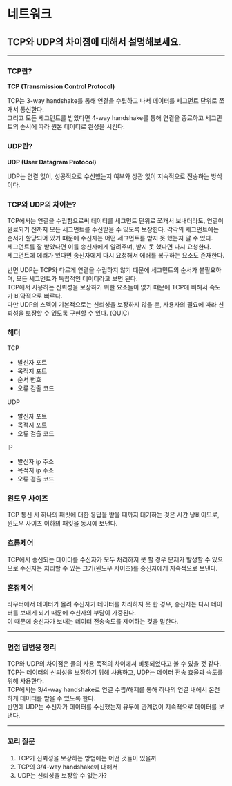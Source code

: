 # 네트워크

##  TCP와 UDP의 차이점에 대해서 설명해보세요.

---

### TCP란?

**TCP (Transmission Control Protocol)**

TCP는 3-way handshake를 통해 연결을 수립하고 나서 데이터를 세그먼트 단위로 쪼개서 통신한다.  
그리고 모든 세그먼트를 받았다면 4-way handshake를 통해 연결을 종료하고 세그먼트의 순서에 따라 원본 데이터로 완성을 시킨다.  

### UDP란?

**UDP (User Datagram Protocol)**

UDP는 연결 없이, 성공적으로 수신했는지 여부와 상관 없이 지속적으로 전송하는 방식이다.

### TCP와 UDP의 차이는?

TCP에서는 연결을 수립함으로써 데이터를 세그먼트 단위로 쪼개서 보내더라도, 연결이 완료되기 전까지 모든 세그먼트를 수신받을 수 있도록 보장한다.
각각의 세그먼트에는 순서가 할당되어 있기 떄문에 수신자는 어떤 세그먼트를 받지 못 했는지 알 수 있다.  
세그먼트를 잘 받았다면 이를 송신자에게 알려주며, 받지 못 했다면 다시 요청한다.  
세그먼트에 에러가 있다면 송신자에게 다시 요청해서 에러를 복구하는 요소도 존재한다.  

반면 UDP는 TCP와 다르게 연결을 수립하지 않기 떄문에 세그먼트의 순서가 불필요하며, 모든 세그먼트가 독립적인 데이터라고 보면 된다.  
TCP에서 사용하는 신뢰성을 보장하기 위한 요소들이 없기 떄문에 TCP에 비해서 속도가 비약적으로 빠르다.  
다만 UDP의 스펙이 기본적으로는 신뢰성을 보장하지 않을 뿐, 사용자의 필요에 따라 신뢰성을 보장할 수 있도록 구현할 수 있다. (QUIC)  

### 헤더

TCP
- 발신자 포트
- 목적지 포트
- 순서 번호 
- 오류 검출 코드

UDP
- 발신자 포트
- 목적지 포트
- 오류 검출 코드

IP
- 발신자 ip 주소
- 목적지 ip 주소
- 오류 검출 코드

### 윈도우 사이즈

TCP 통신 시 하나의 패킷에 대한 응답을 받을 때까지 대기하는 것은 시간 낭비이므로, 윈도우 사이즈 이하의 패킷을 동시에 보낸다.

### 흐름제어

TCP에서 송신되는 데이터를 수신자가 모두 처리하지 못 할 경우 문제가 발생할 수 있으므로 수신자는 처리할 수 있는 크기(윈도우 사이즈)를 송신자에게 지속적으로 보낸다.

### 혼잡제어

라우터에서 데이터가 몰려 수신자가 데이터를 처리하지 못 한 경우, 송신자는 다시 데이터를 보내게 되기 때문에 수신자의 부담이 가중된다.  
이 때문에 송신자가 보내는 데이터 전송속도를 제어하는 것을 말한다.

---

### 면접 답변용 정리

TCP와 UDP의 차이점은 둘의 사용 목적의 차이에서 비롯되었다고 볼 수 있을 것 같다.  
TCP는 데이터의 신뢰성을 보장하기 위해 사용하고, UDP는 데이터 전송 효율과 속도를 위해 사용한다.  
TCP에서는 3/4-way handshake로 연결 수립/해제를 통해 하나의 연결 내에서 온전하게 데이터를 받을 수 있도록 한다.  
반면에 UDP는 수신자가 데이터를 수신했는지 유무에 관계없이 지속적으로 데이터를 보낸다.  

---

### 꼬리 질문

1. TCP가 신뢰성을 보장하는 방법에는 어떤 것들이 있을까
2. TCP의 3/4-way handshake에 대해서
3. UDP는 신뢰성을 보장할 수 없는가?
